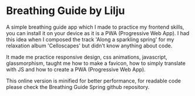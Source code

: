Breathing Guide by Lilju
========================

A simple breathing guide app which I made to practice my frontend skills, you can install it on your device as it is a PWA (Progressive Web App). I had this idea when I composed the track 'Along a sparkling spring' for my relaxation album 'Celloscapes' but didn't know anything about code.

It made me practice responsive design, css animations, javascript, glassmorphism, taught me how to make a favicon, how to simply translate with JS and how to create a PWA (Progressive Web App).

This online version is minified for better performance, for readable code please check the Breathing Guide Spring github repository.